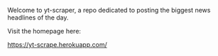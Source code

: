 Welcome to yt-scraper, a repo dedicated to posting the biggest news headlines 
of the day.


Visit the homepage here:

https://yt-scrape.herokuapp.com/